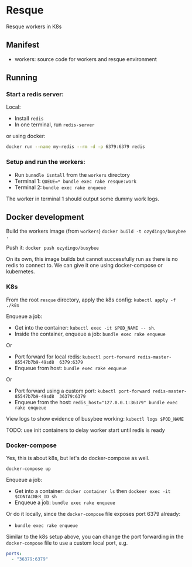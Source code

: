 # Resque

Resque workers in K8s

## Manifest

* workers: source code for workers and resque environment

## Running

### Start a redis server:

Local:

* Install `redis`
* In one terminal, run `redis-server`

or using docker:

```sh
docker run --name my-redis --rm -d -p 6379:6379 redis
```

### Setup and run the workers:

* Run `bunndle isntall` from the `workers` directory
* Terminal 1: `QUEUE=* bundle exec rake resque:work`
* Terminal 2: `bundle exec rake enqueue`

The worker in terminal 1 should output some dummy work logs.

## Docker development

Build the workers image (from `workers`) `docker build -t ozydingo/busybee .`

Push it: `docker push ozydingo/busybee`

On its own, this image builds but cannot successfully run as there is no redis to connect to. We can give it one using docker-compose or kubernetes.

### K8s

From the root `resque` directory, apply the k8s config: `kubectl apply -f ./k8s`

Enqueue a job:

* Get into the container: `kubectl exec -it $POD_NAME -- sh`.
* Inside the container, enqueue a job: `bundle exec rake enqueue`

Or

* Port forward for local redis: `kubectl port-forward redis-master-85547b7b9-49sd8  6379:6379`
* Enqueue from host: `bundle exec rake enqueue`

Or

* Port forward using a custom port: `kubectl port-forward redis-master-85547b7b9-49sd8  36379:6379`
* Enqueue from the host: `redis_host="127.0.0.1:36379" bundle exec rake enqueue`

View logs to show evidence of busybee working: `kubectl logs $POD_NAME`

TODO: use init containers to delay worker start until redis is ready

### Docker-compose

Yes, this is about k8s, but let's do docker-compose as well.

`docker-compose up`

Enqueue a job:

* Get into a container: `docker container ls` then `dockeer exec -it $CONTAINER_ID sh`
* Enqueue a job: `bundle exec rake enqueue`

Or do it locally, since the `docker-compose` file exposes port 6379 already:

* `bundle exec rake enqueue`

Similar to the k8s setup above, you can change the port forwarding in the `docker-compose` file to use a custom local port, e.g.

```yaml
ports:
  - "36379:6379"
```
